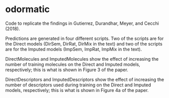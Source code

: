 # odormatic

Code to replicate the findings in Gutierrez, Durandhar, Meyer, and Cecchi (2018).

Predictions are generated in four different scripts.  Two of the scripts are for the Direct models (DirSem, DirRat, DirMix in the text) and two of the scripts are for the Imputed models (ImpSem, ImpRat, ImpMix in the text).

DirectMolecules and ImputedMolecules show the effect of increasing the number of training molecules on the Direct and Imputed models, respectively; this is what is shown in Figure 3 of the paper.

DirectDescriptors and ImputedDescriptors show the effect of increasing the number of descriptors used during training on the Direct and Imputed models, respectively; this is what is shown in Figure 4a of the paper.
